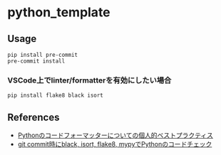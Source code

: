 # python_template

## Usage

```
pip install pre-commit
pre-commit install
```

### VSCode上でlinter/formatterを有効にしたい場合

```
pip install flake8 black isort
```

## References

- [Pythonのコードフォーマッターについての個人的ベストプラクティス](https://qiita.com/sin9270/items/85e2dab4c0144c79987d)
- [git commit時にblack, isort, flake8, mypyでPythonのコードチェック](https://blog.imind.jp/entry/2022/03/11/003534)
